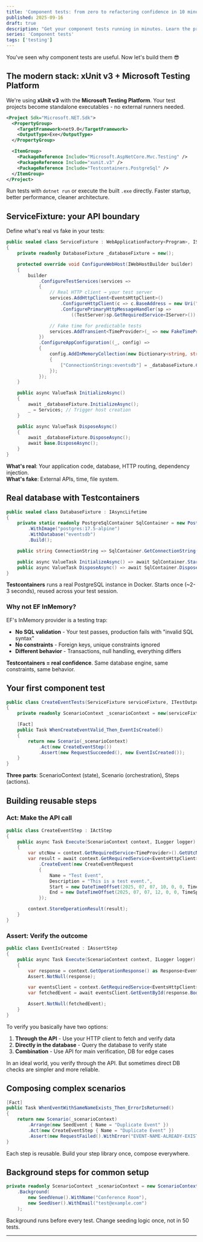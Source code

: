 ```yaml
---
title: 'Component tests: from zero to refactoring confidence in 10 minutes'
published: 2025-09-16
draft: true
description: "Get your component tests running in minutes. Learn the practical setup with ServiceFixture, steps, and scenarios using xUnit v3 and the Microsoft Testing Platform."
series: 'Component tests'
tags: ['testing']
---
```


You've seen why component tests are useful. Now let's build them 😎

## The modern stack: xUnit v3 + Microsoft Testing Platform

We're using **xUnit v3** with the **Microsoft Testing Platform**. Your test projects become standalone executables - no external runners needed.

```xml
<Project Sdk="Microsoft.NET.Sdk">
  <PropertyGroup>
    <TargetFramework>net9.0</TargetFramework>
    <OutputType>Exe</OutputType>
  </PropertyGroup>

  <ItemGroup>
    <PackageReference Include="Microsoft.AspNetCore.Mvc.Testing" />
    <PackageReference Include="xunit.v3" />
    <PackageReference Include="Testcontainers.PostgreSql" />
  </ItemGroup>
</Project>
```

Run tests with `dotnet run` or execute the built `.exe` directly. Faster startup, better performance, cleaner architecture.

## ServiceFixture: your API boundary

Define what's real vs fake in your tests:

```csharp
public sealed class ServiceFixture : WebApplicationFactory<Program>, IServiceFixture, IAsyncLifetime
{
    private readonly DatabaseFixture _databaseFixture = new();

    protected override void ConfigureWebHost(IWebHostBuilder builder)
    {
        builder
            .ConfigureTestServices(services =>
            {
                // Real HTTP client → your test server
                services.AddHttpClient<EventsHttpClient>()
                    .ConfigureHttpClient(c => c.BaseAddress = new Uri("http://localhost"))
                    .ConfigurePrimaryHttpMessageHandler(sp => 
                        ((TestServer)sp.GetRequiredService<IServer>()).CreateHandler());

                // Fake time for predictable tests
                services.AddTransient<TimeProvider>(_ => new FakeTimeProvider());
            })
            .ConfigureAppConfiguration((_, config) =>
            {
                config.AddInMemoryCollection(new Dictionary<string, string>
                {
                    ["ConnectionStrings:eventsdb"] = _databaseFixture.ConnectionString
                });
            });
    }

    public async ValueTask InitializeAsync()
    {
        await _databaseFixture.InitializeAsync();
        _ = Services; // Trigger host creation
    }

    public async ValueTask DisposeAsync()
    {
        await _databaseFixture.DisposeAsync();
        await base.DisposeAsync();
    }
}
```

**What's real**: Your application code, database, HTTP routing, dependency injection.  
**What's fake**: External APIs, time, file system.

## Real database with Testcontainers

```csharp
public sealed class DatabaseFixture : IAsyncLifetime
{
    private static readonly PostgreSqlContainer SqlContainer = new PostgreSqlBuilder()
        .WithImage("postgres:17.5-alpine")
        .WithDatabase("eventsdb")
        .Build();

    public string ConnectionString => SqlContainer.GetConnectionString();

    public async ValueTask InitializeAsync() => await SqlContainer.StartAsync();
    public async ValueTask DisposeAsync() => await SqlContainer.DisposeAsync();
}
```

**Testcontainers** runs a real PostgreSQL instance in Docker. Starts once (~2-3 seconds), reused across your test session.

### Why not EF InMemory?

EF's InMemory provider is a testing trap:

- **No SQL validation** - Your test passes, production fails with "invalid SQL syntax"
- **No constraints** - Foreign keys, unique constraints ignored
- **Different behavior** - Transactions, null handling, everything differs

**Testcontainers = real confidence**. Same database engine, same constraints, same behavior.

## Your first component test

```csharp
public class CreateEventTests(ServiceFixture serviceFixture, ITestOutputHelper testOutputHelper)
{
    private readonly ScenarioContext _scenarioContext = new(serviceFixture, testOutputHelper);

    [Fact]
    public Task WhenCreateEventValid_Then_EventIsCreated()
    {
        return new Scenario(_scenarioContext)
            .Act(new CreateEventStep())
            .Assert(new RequestSucceeded(), new EventIsCreated());
    }
}
```

**Three parts**: ScenarioContext (state), Scenario (orchestration), Steps (actions).

## Building reusable steps

### Act: Make the API call

```csharp
public class CreateEventStep : IActStep
{
    public async Task Execute(ScenarioContext context, ILogger logger)
    {
        var utcNow = context.GetRequiredService<TimeProvider>().GetUtcNow();
        var result = await context.GetRequiredService<EventsHttpClient>()
            .CreateEvent(new CreateEventRequest
            {
                Name = "Test Event",
                Description = "This is a test event.",
                Start = new DateTimeOffset(2025, 07, 07, 10, 0, 0, TimeSpan.Zero),
                End = new DateTimeOffset(2025, 07, 07, 12, 0, 0, TimeSpan.Zero),
            });

        context.StoreOperationResult(result);
    }
}
```

### Assert: Verify the outcome

```csharp
public class EventIsCreated : IAssertStep
{
    public async Task Execute(ScenarioContext context, ILogger logger)
    {
        var response = context.GetOperationResponse() as Response<EventCreatedResponse>;
        Assert.NotNull(response);

        var eventsClient = context.GetRequiredService<EventsHttpClient>();
        var fetchedEvent = await eventsClient.GetEventById(response.Body.Id);

        Assert.NotNull(fetchedEvent);
    }
}
```

To verify you basically have two options:
1. **Through the API** - Use your HTTP client to fetch and verify data
2. **Directly in the database** - Query the database to verify state
3. **Combination** - Use API for main verification, DB for edge cases

In an ideal world, you verify through the API. But sometimes direct DB checks are simpler and more reliable.

## Composing complex scenarios

```csharp
[Fact]
public Task WhenEventWithSameNameExists_Then_ErrorIsReturned()
{
    return new Scenario(_scenarioContext)
        .Arrange(new SeedEvent { Name = "Duplicate Event" })
        .Act(new CreateEventStep { Name = "Duplicate Event" })
        .Assert(new RequestFailed().WithError("EVENT-NAME-ALREADY-EXISTS"));
}
```

Each step is reusable. Build your step library once, compose everywhere.

## Background steps for common setup

```csharp
private readonly ScenarioContext _scenarioContext = new ScenarioContext(serviceFixture, testOutputHelper)
    .Background(
        new SeedVenue().WithName("Conference Room"),
        new SeedUser().WithEmail("test@example.com")
    );
```

Background runs before every test. Change seeding logic once, not in 50 tests.

---
